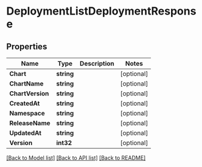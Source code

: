 # DeploymentListDeploymentResponse

## Properties

Name | Type | Description | Notes
------------ | ------------- | ------------- | -------------
**Chart** | **string** |  | [optional] 
**ChartName** | **string** |  | [optional] 
**ChartVersion** | **string** |  | [optional] 
**CreatedAt** | **string** |  | [optional] 
**Namespace** | **string** |  | [optional] 
**ReleaseName** | **string** |  | [optional] 
**UpdatedAt** | **string** |  | [optional] 
**Version** | **int32** |  | [optional] 

[[Back to Model list]](../README.md#documentation-for-models) [[Back to API list]](../README.md#documentation-for-api-endpoints) [[Back to README]](../README.md)


